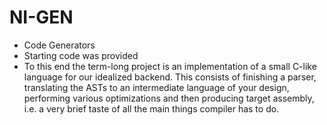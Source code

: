 # NI-GEN
- Code Generators
- Starting code was provided
- To this end the term-long project is an implementation of a small C-like language for our idealized backend. This consists of finishing a parser, translating the ASTs to an intermediate language of your design, performing various optimizations and then producing target assembly, i.e. a very brief taste of all the main things compiler has to do.
